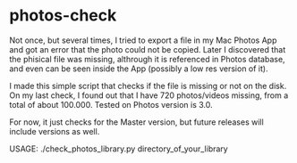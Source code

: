 # photos-check

Not once, but several times, I tried to export a file in my Mac Photos App and got an error that the photo could not be copied. Later I discovered that the phisical file was missing, althrough it is referenced in Photos database, and even can be seen inside the App (possibly a low res version of it). 

I made this simple script that checks if the file is missing or not on the disk.
On my last check, I found out that I have 720 photos/videos missing, from a total of about 100.000. 
Tested on Photos version is 3.0.
   
For now, it just checks for the Master version, but future releases will include versions as well. 

USAGE: 
   ./check_photos_library.py directory_of_your_library 
